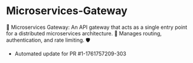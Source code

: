 # Microservices-Gateway
🚦 Microservices Gateway: An API gateway that acts as a single entry point for a distributed microservices architecture. 🔗 Manages routing, authentication, and rate limiting. 🛡️


- Automated update for PR #1-1761757209-303